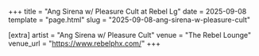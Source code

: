 +++
title = "Ang Sirena w/ Pleasure Cult at Rebel Lg"
date = 2025-09-08
template = "page.html"
slug = "2025-09-08-ang-sirena-w-pleasure-cult"

[extra]
artist = "Ang Sirena w/ Pleasure Cult"
venue = "The Rebel Lounge"
venue_url = "https://www.rebelphx.com/"
+++
